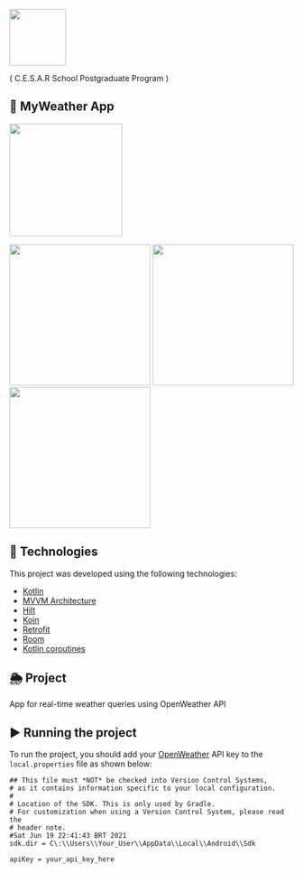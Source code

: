 <p float="left">
  
<img src="https://user-images.githubusercontent.com/32901063/118206851-c10e2f80-b439-11eb-8124-285d87ca1812.png" width="100">
</p>
( C.E.S.A.R School Postgraduate Program )

## 📱 MyWeather App

<img src="https://user-images.githubusercontent.com/32901063/124460463-c87cf580-dd65-11eb-9692-efbdb81fed36.png" width="200">

<p float="left">
<img src="https://user-images.githubusercontent.com/32901063/124459894-0f1e2000-dd65-11eb-869d-d49e9b3e5e02.png" width="250">
<img src="https://user-images.githubusercontent.com/32901063/124460131-599f9c80-dd65-11eb-98d4-55bfde4d4d63.png" width="250">
<img src="https://user-images.githubusercontent.com/32901063/124460165-658b5e80-dd65-11eb-861e-8b385d5d93e7.png" width="250">
</p>

## :rocket: Technologies
This project was developed using the following technologies:
- [Kotlin](https://kotlinlang.org/)
- [MVVM Architecture](https://developer.android.com/topic/libraries/architecture/viewmodel)
- [Hilt](https://developer.android.com/training/dependency-injection/hilt-android?hl=en)
- [Koin](https://insert-koin.io/)
- [Retrofit](https://square.github.io/retrofit/)
- [Room](https://developer.android.com/training/data-storage/room)
- [Kotlin coroutines](https://developer.android.com/kotlin/coroutines)

## 🌦️ Project
App for real-time weather queries using OpenWeather API

## ▶️ Running the project
To run the project, you should add your [OpenWeather](https://openweathermap.org/current) API key to the `local.properties` file as shown below:

```properties
## This file must *NOT* be checked into Version Control Systems,
# as it contains information specific to your local configuration.
#
# Location of the SDK. This is only used by Gradle.
# For customization when using a Version Control System, please read the
# header note.
#Sat Jun 19 22:41:43 BRT 2021
sdk.dir = C\:\\Users\\Your_User\\AppData\\Local\\Android\\Sdk

apiKey = your_api_key_here
